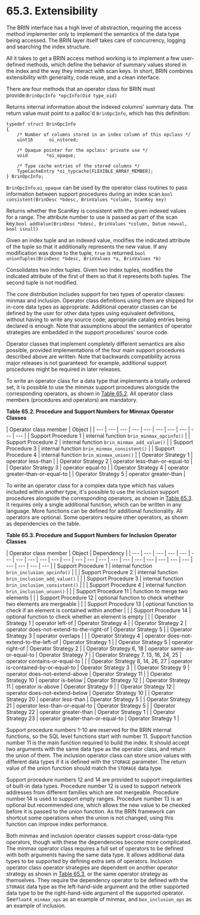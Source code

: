 # 65.3. Extensibility

The BRIN interface has a high level of abstraction, requiring the access method implementer only to implement the semantics of the data type being accessed. The BRIN layer itself takes care of concurrency, logging and searching the index structure.

All it takes to get a BRIN access method working is to implement a few user-defined methods, which define the behavior of summary values stored in the index and the way they interact with scan keys. In short, BRIN combines extensibility with generality, code reuse, and a clean interface.

There are four methods that an operator class for BRIN must provide:`BrinOpcInfo *opcInfo(Oid type_oid)`

Returns internal information about the indexed columns' summary data. The return value must point to a palloc'd `BrinOpcInfo`, which has this definition:

```text
typedef struct BrinOpcInfo
{
    /* Number of columns stored in an index column of this opclass */
    uint16      oi_nstored;

    /* Opaque pointer for the opclass' private use */
    void       *oi_opaque;

    /* Type cache entries of the stored columns */
    TypeCacheEntry *oi_typcache[FLEXIBLE_ARRAY_MEMBER];
} BrinOpcInfo;
```

`BrinOpcInfo`.`oi_opaque` can be used by the operator class routines to pass information between support procedures during an index scan.`bool consistent(BrinDesc *bdesc, BrinValues *column, ScanKey key)`

Returns whether the ScanKey is consistent with the given indexed values for a range. The attribute number to use is passed as part of the scan key.`bool addValue(BrinDesc *bdesc, BrinValues *column, Datum newval, bool isnull)`

Given an index tuple and an indexed value, modifies the indicated attribute of the tuple so that it additionally represents the new value. If any modification was done to the tuple, `true` is returned.`bool unionTuples(BrinDesc *bdesc, BrinValues *a, BrinValues *b)`

Consolidates two index tuples. Given two index tuples, modifies the indicated attribute of the first of them so that it represents both tuples. The second tuple is not modified.

The core distribution includes support for two types of operator classes: minmax and inclusion. Operator class definitions using them are shipped for in-core data types as appropriate. Additional operator classes can be defined by the user for other data types using equivalent definitions, without having to write any source code; appropriate catalog entries being declared is enough. Note that assumptions about the semantics of operator strategies are embedded in the support procedures' source code.

Operator classes that implement completely different semantics are also possible, provided implementations of the four main support procedures described above are written. Note that backwards compatibility across major releases is not guaranteed: for example, additional support procedures might be required in later releases.

To write an operator class for a data type that implements a totally ordered set, it is possible to use the minmax support procedures alongside the corresponding operators, as shown in [Table 65.2](https://www.postgresql.org/docs/10/static/brin-extensibility.html#BRIN-EXTENSIBILITY-MINMAX-TABLE). All operator class members \(procedures and operators\) are mandatory.

**Table 65.2. Procedure and Support Numbers for Minmax Operator Classes**

| Operator class member | Object |
| --- | --- | --- | --- | --- | --- | --- | --- | --- | --- |
| Support Procedure 1 | internal function `brin_minmax_opcinfo()` |
| Support Procedure 2 | internal function `brin_minmax_add_value()` |
| Support Procedure 3 | internal function `brin_minmax_consistent()` |
| Support Procedure 4 | internal function `brin_minmax_union()` |
| Operator Strategy 1 | operator less-than |
| Operator Strategy 2 | operator less-than-or-equal-to |
| Operator Strategy 3 | operator equal-to |
| Operator Strategy 4 | operator greater-than-or-equal-to |
| Operator Strategy 5 | operator greater-than |

To write an operator class for a complex data type which has values included within another type, it's possible to use the inclusion support procedures alongside the corresponding operators, as shown in [Table 65.3](https://www.postgresql.org/docs/10/static/brin-extensibility.html#BRIN-EXTENSIBILITY-INCLUSION-TABLE). It requires only a single additional function, which can be written in any language. More functions can be defined for additional functionality. All operators are optional. Some operators require other operators, as shown as dependencies on the table.

**Table 65.3. Procedure and Support Numbers for Inclusion Operator Classes**

| Operator class member | Object | Dependency |
| --- | --- | --- | --- | --- | --- | --- | --- | --- | --- | --- | --- | --- | --- | --- | --- | --- | --- | --- | --- | --- | --- | --- | --- | --- |
| Support Procedure 1 | internal function `brin_inclusion_opcinfo()` |   |
| Support Procedure 2 | internal function `brin_inclusion_add_value()` |   |
| Support Procedure 3 | internal function `brin_inclusion_consistent()` |   |
| Support Procedure 4 | internal function `brin_inclusion_union()` |   |
| Support Procedure 11 | function to merge two elements |   |
| Support Procedure 12 | optional function to check whether two elements are mergeable |   |
| Support Procedure 13 | optional function to check if an element is contained within another |   |
| Support Procedure 14 | optional function to check whether an element is empty |   |
| Operator Strategy 1 | operator left-of | Operator Strategy 4 |
| Operator Strategy 2 | operator does-not-extend-to-the-right-of | Operator Strategy 5 |
| Operator Strategy 3 | operator overlaps |   |
| Operator Strategy 4 | operator does-not-extend-to-the-left-of | Operator Strategy 1 |
| Operator Strategy 5 | operator right-of | Operator Strategy 2 |
| Operator Strategy 6, 18 | operator same-as-or-equal-to | Operator Strategy 7 |
| Operator Strategy 7, 13, 16, 24, 25 | operator contains-or-equal-to |   |
| Operator Strategy 8, 14, 26, 27 | operator is-contained-by-or-equal-to | Operator Strategy 3 |
| Operator Strategy 9 | operator does-not-extend-above | Operator Strategy 11 |
| Operator Strategy 10 | operator is-below | Operator Strategy 12 |
| Operator Strategy 11 | operator is-above | Operator Strategy 9 |
| Operator Strategy 12 | operator does-not-extend-below | Operator Strategy 10 |
| Operator Strategy 20 | operator less-than | Operator Strategy 5 |
| Operator Strategy 21 | operator less-than-or-equal-to | Operator Strategy 5 |
| Operator Strategy 22 | operator greater-than | Operator Strategy 1 |
| Operator Strategy 23 | operator greater-than-or-equal-to | Operator Strategy 1 |

Support procedure numbers 1-10 are reserved for the BRIN internal functions, so the SQL level functions start with number 11. Support function number 11 is the main function required to build the index. It should accept two arguments with the same data type as the operator class, and return the union of them. The inclusion operator class can store union values with different data types if it is defined with the `STORAGE` parameter. The return value of the union function should match the `STORAGE` data type.

Support procedure numbers 12 and 14 are provided to support irregularities of built-in data types. Procedure number 12 is used to support network addresses from different families which are not mergeable. Procedure number 14 is used to support empty ranges. Procedure number 13 is an optional but recommended one, which allows the new value to be checked before it is passed to the union function. As the BRIN framework can shortcut some operations when the union is not changed, using this function can improve index performance.

Both minmax and inclusion operator classes support cross-data-type operators, though with these the dependencies become more complicated. The minmax operator class requires a full set of operators to be defined with both arguments having the same data type. It allows additional data types to be supported by defining extra sets of operators. Inclusion operator class operator strategies are dependent on another operator strategy as shown in [Table 65.3](https://www.postgresql.org/docs/10/static/brin-extensibility.html#BRIN-EXTENSIBILITY-INCLUSION-TABLE), or the same operator strategy as themselves. They require the dependency operator to be defined with the `STORAGE` data type as the left-hand-side argument and the other supported data type to be the right-hand-side argument of the supported operator. See`float4_minmax_ops` as an example of minmax, and `box_inclusion_ops` as an example of inclusion.

